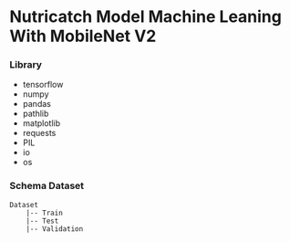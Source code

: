 # Nutricatch Model Machine Leaning With MobileNet V2

### Library

- tensorflow
- numpy
- pandas
- pathlib
- matplotlib
- requests
- PIL
- io
- os

### Schema Dataset


```
Dataset
    |-- Train
    |-- Test
    |-- Validation
```    
